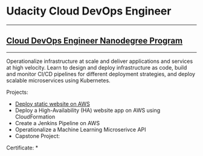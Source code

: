# Udacity Cloud DevOps Engineer
***
## [Cloud DevOps Engineer Nanodegree Program](https://www.udacity.com/course/cloud-dev-ops-nanodegree--nd9991)
***
Operationalize infrastructure at scale and deliver applications and services at high velocity.
Learn to design and deploy infrastructure as code, build and monitor CI/CD pipelines for different deployment strategies, and deploy
scalable microservices using Kubernetes.

Projects:
* [Deploy static website on AWS](https://github.com/jcorrado76/udacity-cloud-devops-engineer/tree/dev/static_website)
* Deploy a High-Availability (HA) website app on AWS using CloudFormation
* Create a Jenkins Pipeline on AWS
* Operationalize a Machine Learning Microserivce API
* Capstone Project:

Certificate:
* 